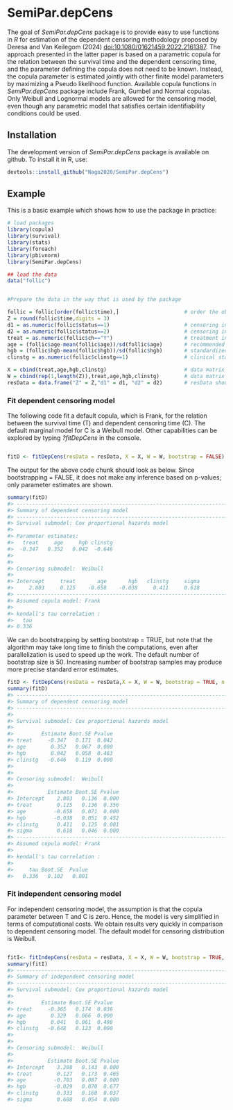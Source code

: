 
# SemiPar.depCens

The goal of *SemiPar.depCens* package is to provide easy to use
functions in *R* for estimation of the dependent censoring methodology
proposed by Deresa and Van Keilegom (2024)
<doi:10.1080/01621459.2022.2161387>. The approach presented in the
latter paper is based on a parametric copula for the relation between
the survival time and the dependent censoring time, and the parameter
defining the copula does not need to be known. Instead, the copula
parameter is estimated jointly with other finite model parameters by
maximizing a Pseudo likelihood function. Available copula functions in
*SemiPar.depCens* package include Frank, Gumbel and Normal copulas. Only
Weibull and Lognormal models are allowed for the censoring model, even
though any parametric model that satisfies certain identifiability
conditions could be used.

## Installation

The development version of *SemiPar.depCens* package is available on
github. To install it in R, use:

``` r
devtools::install_github("Nago2020/SemiPar.depCens")
```

## Example

This is a basic example which shows how to use the package in practice:

``` r
# load packages
library(copula)
library(survival)
library(stats)
library(foreach)
library(pbivnorm)
library(SemiPar.depCens)

## load the data
data("follic")
```

``` r

#Prepare the data in the way that is used by the package

follic = follic[order(follic$time),]                     # order the observed survival time
Z = round(follic$time,digits = 3)
d1 = as.numeric(follic$status==1)                        # censoring indicator for survival time T
d2 = as.numeric(follic$status==2)                        # censoring indicator for dependent censoring C
treat = as.numeric(follic$ch=="Y")                       # treatment indicator
age = (follic$age-mean(follic$age))/sd(follic$age)       # recommended to standardize continuous variables
hgb = (follic$hgb-mean(follic$hgb))/sd(follic$hgb)       # standardized hemoglobin
clinstg = as.numeric(follic$clinstg==1)                  # clinical stage

X = cbind(treat,age,hgb,clinstg)                         # data matrix for T, should be in matrix form
W = cbind(rep(1,length(Z)),treat,age,hgb,clinstg)        # data matrix for C, should be in matrix form
resData = data.frame("Z" = Z,"d1" = d1, "d2" = d2)       # resData should be a data frame
```

### Fit dependent censoring model

The following code fit a default copula, which is Frank, for the
relation between the survival time (T) and dependent censoring time (C).
The default marginal model for C is a Weibull model. Other capabilities
can be explored by typing *?fitDepCens* in the console.

``` r

fitD <- fitDepCens(resData = resData, X = X, W = W, bootstrap = FALSE)    
```

The output for the above code chunk should look as below. Since
bootstrapping = FALSE, it does not make any inference based on p-values;
only parameter estimates are shown.

``` r
summary(fitD)
#> ----------------------------------------------------------------------------------------------------
#> Summary of dependent censoring model
#> ----------------------------------------------------------------------------------------------------
#> Survival submodel: Cox proportional hazards model
#>  
#> Parameter estimates:
#>   treat     age     hgb clinstg 
#>  -0.347   0.352   0.042  -0.646 
#> 
#>  
#> Censoring submodel:  Weibull
#>  
#> Intercept     treat       age       hgb   clinstg     sigma 
#>     2.803     0.125    -0.658    -0.038     0.411     0.618
#> ----------------------------------------------------------------------------------------------------
#> Assumed copula model: Frank
#>  
#> kendall's tau correlation :
#>   tau 
#> 0.336
```

We can do bootstrapping by setting bootstrap = TRUE, but note that the
algorithm may take long time to finish the computations, even after
parallelization is used to speed up the work. The default number of
bootstrap size is 50. Increasing number of bootstrap samples may produce
more precise standard error estimates.

``` r
fitD <- fitDepCens(resData = resData,X = X, W = W, bootstrap = TRUE, n.boot = 50)    
summary(fitD)
#> ----------------------------------------------------------------------------------------------------
#> Summary of dependent censoring model
#> ----------------------------------------------------------------------------------------------------
#> 
#> Survival submodel: Cox proportional hazards model
#>  
#>         Estimate Boot.SE Pvalue
#> treat     -0.347   0.171  0.042
#> age        0.352   0.067  0.000
#> hgb        0.042   0.058  0.463
#> clinstg   -0.646   0.119  0.000
#> 
#>  
#> Censoring submodel:  Weibull
#>  
#>           Estimate Boot.SE Pvalue
#> Intercept    2.803   0.136  0.000
#> treat        0.125   0.136  0.356
#> age         -0.658   0.071  0.000
#> hgb         -0.038   0.051  0.452
#> clinstg      0.411   0.125  0.001
#> sigma        0.618   0.046  0.000
#> ----------------------------------------------------------------------------------------------------
#> Assumed copula model: Frank
#>  
#> kendall's tau correlation :
#> 
#>     tau Boot.SE  Pvalue 
#>   0.336   0.102   0.001
```

### Fit independent censoring model

For independent censoring model, the assumption is that the copula
parameter between T and C is zero. Hence, the model is very simplified
in terms of computational costs. We obtain results very quickly in
comparison to dependent censoring model. The default model for censoring
distribution is Weibull.

``` r

fitI<- fitIndepCens(resData = resData, X = X, W = W, bootstrap = TRUE, n.boot = 50)                       
summary(fitI)
#> ----------------------------------------------------------------------------------------------------
#> Summary of independent censoring model
#> ----------------------------------------------------------------------------------------------------
#> Survival submodel: Cox proportional hazards model
#>  
#>         Estimate Boot.SE Pvalue
#> treat     -0.365   0.174  0.036
#> age        0.329   0.066  0.000
#> hgb        0.041   0.061  0.498
#> clinstg   -0.648   0.123  0.000
#> 
#>  
#> Censoring submodel:  Weibull
#>  
#>           Estimate Boot.SE Pvalue
#> Intercept    3.208   0.143  0.000
#> treat        0.127   0.173  0.465
#> age         -0.703   0.087  0.000
#> hgb         -0.029   0.070  0.677
#> clinstg      0.333   0.160  0.037
#> sigma        0.608   0.054  0.000
```
